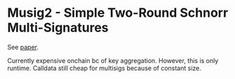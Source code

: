 # Musig2 - Simple Two-Round Schnorr Multi-Signatures

See [paper](https://eprint.iacr.org/2020/1261.pdf).

Currently expensive onchain bc of key aggregation. However, this is only runtime. Calldata still cheap for multisigs because of constant size.
